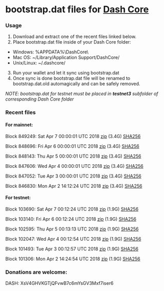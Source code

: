 # bootstrap.dat files for [Dash Core](https://www.dash.org)

### Usage

1. Download and extract one of the recent files linked below.
2. Place bootstrap.dat file inside of your Dash Core folder:
 - Windows: %APPDATA%\DashCore\
 - Mac OS: ~/Library/Application Support/DashCore/
 - Unix/Linux: ~/.dashcore/
3. Run your wallet and let it sync using bootstrap.dat
4. Once sync is done bootstrap.dat file will be renamed to bootstrap.dat.old automagically and can be safely removed.

_NOTE: bootstrap.dat for testnet must be placed in **testnet3** subfolder of corresponding Dash Core folder_

### Recent files

#### For mainnet:

Block 849249: Sat Apr  7 00:00:01 UTC 2018 [zip](https://dash-bootstrap.ams3.digitaloceanspaces.com/mainnet/2018-04-07/bootstrap.dat.zip) (3.4G) [SHA256](https://dash-bootstrap.ams3.digitaloceanspaces.com/mainnet/2018-04-07/sha256.txt)

Block 848696: Fri Apr  6 00:00:01 UTC 2018 [zip](https://dash-bootstrap.ams3.digitaloceanspaces.com/mainnet/2018-04-06/bootstrap.dat.zip) (3.4G) [SHA256](https://dash-bootstrap.ams3.digitaloceanspaces.com/mainnet/2018-04-06/sha256.txt)

Block 848143: Thu Apr  5 00:00:01 UTC 2018 [zip](https://dash-bootstrap.ams3.digitaloceanspaces.com/mainnet/2018-04-05/bootstrap.dat.zip) (3.4G) [SHA256](https://dash-bootstrap.ams3.digitaloceanspaces.com/mainnet/2018-04-05/sha256.txt)

Block 847606: Wed Apr  4 00:00:01 UTC 2018 [zip](https://dash-bootstrap.ams3.digitaloceanspaces.com/mainnet/2018-04-04/bootstrap.dat.zip) (3.4G) [SHA256](https://dash-bootstrap.ams3.digitaloceanspaces.com/mainnet/2018-04-04/sha256.txt)

Block 847052: Tue Apr  3 00:00:01 UTC 2018 [zip](https://dash-bootstrap.ams3.digitaloceanspaces.com/mainnet/2018-04-03/bootstrap.dat.zip) (3.4G) [SHA256](https://dash-bootstrap.ams3.digitaloceanspaces.com/mainnet/2018-04-03/sha256.txt)

Block 846830: Mon Apr  2 14:12:24 UTC 2018 [zip](https://dash-bootstrap.ams3.digitaloceanspaces.com/mainnet/2018-04-02/bootstrap.dat.zip) (3.4G) [SHA256](https://dash-bootstrap.ams3.digitaloceanspaces.com/mainnet/2018-04-02/sha256.txt)


#### For testnet:

Block 103690: Sat Apr  7 00:12:24 UTC 2018 [zip](https://dash-bootstrap.ams3.digitaloceanspaces.com/testnet/2018-04-07/bootstrap.dat.zip) (1.9G) [SHA256](https://dash-bootstrap.ams3.digitaloceanspaces.com/testnet/2018-04-07/sha256.txt)

Block 103140: Fri Apr  6 00:12:24 UTC 2018 [zip](https://dash-bootstrap.ams3.digitaloceanspaces.com/testnet/2018-04-06/bootstrap.dat.zip) (1.9G) [SHA256](https://dash-bootstrap.ams3.digitaloceanspaces.com/testnet/2018-04-06/sha256.txt)

Block 102595: Thu Apr  5 00:13:13 UTC 2018 [zip](https://dash-bootstrap.ams3.digitaloceanspaces.com/testnet/2018-04-05/bootstrap.dat.zip) (1.9G) [SHA256](https://dash-bootstrap.ams3.digitaloceanspaces.com/testnet/2018-04-05/sha256.txt)

Block 102047: Wed Apr  4 00:12:54 UTC 2018 [zip](https://dash-bootstrap.ams3.digitaloceanspaces.com/testnet/2018-04-04/bootstrap.dat.zip) (1.9G) [SHA256](https://dash-bootstrap.ams3.digitaloceanspaces.com/testnet/2018-04-04/sha256.txt)

Block 101493: Tue Apr  3 00:12:57 UTC 2018 [zip](https://dash-bootstrap.ams3.digitaloceanspaces.com/testnet/2018-04-03/bootstrap.dat.zip) (1.9G) [SHA256](https://dash-bootstrap.ams3.digitaloceanspaces.com/testnet/2018-04-03/sha256.txt)

Block 101306: Mon Apr  2 14:24:54 UTC 2018 [zip](https://dash-bootstrap.ams3.digitaloceanspaces.com/testnet/2018-04-02/bootstrap.dat.zip) (1.9G) [SHA256](https://dash-bootstrap.ams3.digitaloceanspaces.com/testnet/2018-04-02/sha256.txt)


### Donations are welcome:

DASH: XsV4GHVKGTjQFvwB7c6mYsGV3Mxf7iser6
